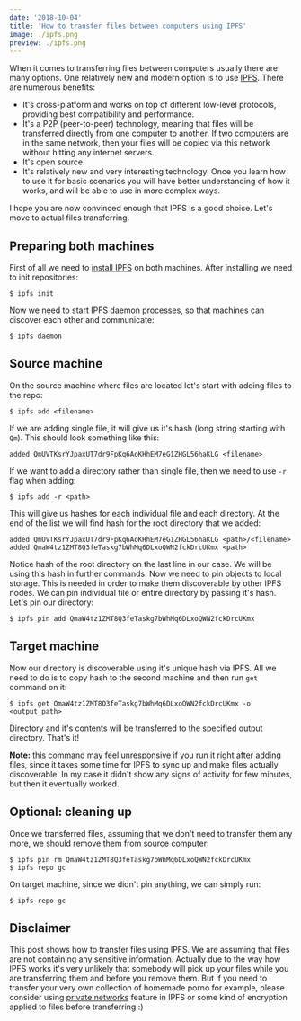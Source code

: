 ```yaml
---
date: '2018-10-04'
title: 'How to transfer files between computers using IPFS'
image: ./ipfs.png
preview: ./ipfs.png
---
```


When it comes to transferring files between computers usually there are many options. One relatively new and modern option is to use [IPFS](https://ipfs.io). There are numerous benefits:

- It's cross-platform and works on top of different low-level protocols, providing best compatibility and performance.
- It's a P2P (peer-to-peer) technology, meaning that files will be transferred directly from one computer to another. If two computers are in the same network, then your files will be copied via this network without hitting any internet servers.
- It's open source.
- It's relatively new and very interesting technology. Once you learn how to use it for basic scenarios you will have better understanding of how it works, and will be able to use in more complex ways.

I hope you are now convinced enough that IPFS is a good choice. Let's move to actual files transferring.

## Preparing both machines

First of all we need to [install IPFS](https://docs.ipfs.io/install) on both machines. After installing we need to init repositories:

```
$ ipfs init
```

Now we need to start IPFS daemon processes, so that machines can discover each other and communicate:

```
$ ipfs daemon
```

## Source machine

On the source machine where files are located let's start with adding files to the repo:

```
$ ipfs add <filename>
```

If we are adding single file, it will give us it's hash (long string starting with `Qm`). This should look something like this:

```
added QmUVTKsrYJpaxUT7dr9FpKq6AoKHhEM7eG1ZHGL56haKLG <filename>
```

If we want to add a directory rather than single file, then we need to use `-r` flag when adding:

```
$ ipfs add -r <path>
```

This will give us hashes for each individual file and each directory. At the end of the list we will find hash for the root directory that we added:

```
added QmUVTKsrYJpaxUT7dr9FpKq6AoKHhEM7eG1ZHGL56haKLG <path>/<filename>
added QmaW4tz1ZMT8Q3feTaskg7bWhMq6DLxoQWN2fckDrcUKmx <path>
```

Notice hash of the root directory on the last line in our case. We will be using this hash in further commands.
Now we need to pin objects to local storage. This is needed in order to make them discoverable by other IPFS nodes. We can pin individual file or entire directory by passing it's hash. Let's pin our directory:

```
$ ipfs pin add QmaW4tz1ZMT8Q3feTaskg7bWhMq6DLxoQWN2fckDrcUKmx
```

## Target machine

Now our directory is discoverable using it's unique hash via IPFS. All we need to do is to copy hash to the second machine and then run `get` command on it:

```
$ ipfs get QmaW4tz1ZMT8Q3feTaskg7bWhMq6DLxoQWN2fckDrcUKmx -o <output_path>
```

Directory and it's contents will be transferred to the specified output directory. That's it!

**Note:** this command may feel unresponsive if you run it right after adding files, since it takes some time for IPFS to sync up and make files actually discoverable. In my case it didn't show any signs of activity for few minutes, but then it eventually worked.

## Optional: cleaning up

Once we transferred files, assuming that we don't need to transfer them any more, we should remove them from source computer:

```
$ ipfs pin rm QmaW4tz1ZMT8Q3feTaskg7bWhMq6DLxoQWN2fckDrcUKmx
$ ipfs repo gc
```

On target machine, since we didn't pin anything, we can simply run:

```
$ ipfs repo gc
```

## Disclaimer

This post shows how to transfer files using IPFS. We are assuming that files are not containing any sensitive information. Actually due to the way how IPFS works it's very unlikely that somebody will pick up your files while you are transferring them and before you remove them. But if you need to transfer your very own collection of homemade porno for example, please consider using [private networks](https://github.com/ipfs/go-ipfs/blob/master/docs/experimental-features.md#private-networks) feature in IPFS or some kind of encryption applied to files before transferring :)
